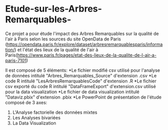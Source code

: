 # Etude-sur-les-Arbres-Remarquables-
Ce projet a pour étude l'impact des Arbres Remarquables sur la qualité de l'air à Paris selon les sources du site OpenData de Paris (https://opendata.paris.fr/explore/dataset/arbresremarquablesparis/information/) et l'état des lieux de la qualité de l'air à Paris(https://www.paris.fr/pages/etat-des-lieux-de-la-qualite-de-l-air-a-paris-7101)  

Il est composé de 5 éléments:
*Le fichier modifié csv utilisé pour l'analyse de données intitulé "Arbres_Remarquables_Source" d'extension .csv
*Le code R intitulé "LesArbresRemarquablesCode" d'extension .R
*Le fichier csv exporté du code R intitulé "DataFrameExport" d'extension.csv utilisé pour la data visualization
*Le fichier de data visualization intitulé "Dataviz.pbix" d'extension .pbix
*Le PowerPoint de présentation de l'étude composé de 3 axes:
1. L'Analyse factorielle des données mixtes 
2. Les Analyses bivariées 
3. La Data Visualization 
